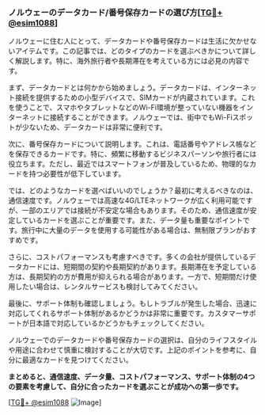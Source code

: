 ### ノルウェーのデータカード/番号保存カードの選び方[[TG💪+ @esim1088](https://t.me/s/esim1088)]

ノルウェーに住む人にとって、データカードや番号保存カードは生活に欠かせないアイテムです。この記事では、どのタイプのカードを選ぶべきかについて詳しく解説します。特に、海外旅行者や長期滞在を考えている方には必見の内容です。

まず、データカードとは何かから始めましょう。データカードは、インターネット接続を提供するための小型デバイスで、SIMカードが内蔵されています。これを使うことで、スマホやタブレットなどのWi-Fi環境が整っていない機器をインターネットに接続することができます。ノルウェーでは、街中でもWi-Fiスポットが少ないため、データカードは非常に便利です。

次に、番号保存カードについて説明します。これは、電話番号やアドレス帳などを保存できるカードです。特に、頻繁に移動するビジネスパーソンや旅行者には役立ちます。ただし、最近ではスマートフォンが普及しているため、物理的なカードを持つ必要性が低下しています。

では、どのようなカードを選べばいいのでしょうか？最初に考えるべきなのは、通信速度です。ノルウェーでは高速な4G/LTEネットワークが広く利用可能ですが、一部のエリアでは接続が不安定な場合もあります。そのため、通信速度が安定しているカードを選ぶことが重要です。また、データ量も重要なポイントです。旅行中に大量のデータを使用する可能性がある場合は、無制限プランがおすすめです。

さらに、コストパフォーマンスも考慮すべきです。多くの会社が提供しているデータカードには、短期間の契約や長期契約があります。長期滞在を予定している方は、長期契約の方が費用が抑えられる場合があります。一方で、短期間だけ使用したい場合は、レンタルサービスも検討してみてください。

最後に、サポート体制も確認しましょう。もしトラブルが発生した場合、迅速に対応してくれるサポート体制があるかどうかは非常に重要です。カスタマーサポートが日本語で対応しているかどうかもチェックしてください。

ノルウェーでのデータカードや番号保存カードの選択は、自分のライフスタイルや用途に合わせて慎重に検討することが大切です。上記のポイントを参考に、自分に最適なカードを見つけてください。

**まとめると、通信速度、データ量、コストパフォーマンス、サポート体制の4つの要素を考慮して、自分に合ったカードを選ぶことが成功への第一歩です。**

[[TG💪+ @esim1088](https://t.me/s/esim1088) ![Image](https://i.postimg.cc/Y0z9fWf4/image.png)]